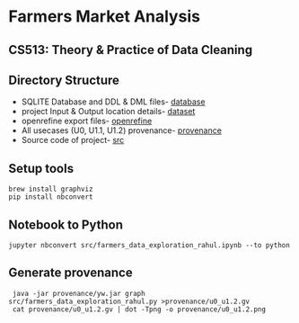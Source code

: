 # Farmers Market Analysis
## CS513: Theory & Practice of Data Cleaning

## Directory Structure

- SQLITE Database and DDL & DML files- [database](database)
- project Input & Output location details- [dataset](dataset)
- openrefine export files- [openrefine](openrefine)
- All usecases (U0, U1.1, U1.2) provenance- [provenance](provenance)
- Source code of project- [src](src)

## Setup tools
    brew install graphviz
    pip install nbconvert

## Notebook to Python
    
    jupyter nbconvert src/farmers_data_exploration_rahul.ipynb --to python

## Generate provenance
    
     java -jar provenance/yw.jar graph src/farmers_data_exploration_rahul.py >provenance/u0_u1.2.gv
     cat provenance/u0_u1.2.gv | dot -Tpng -o provenance/u0_u1.2.png